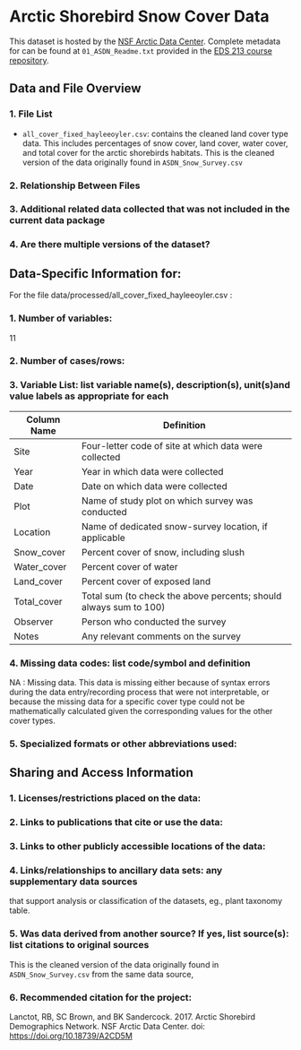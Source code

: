 # Arctic Shorebird Snow Cover Data

This dataset is hosted by the [NSF Arctic Data Center](https://arcticdata.io). Complete metadata for can be found at `01_ASDN_Readme.txt` provided in the [EDS 213 course repository](https://github.com/UCSB-Library-Research-Data-Services/bren-meds213-spring-2024-class-data/week1).

## Data and File Overview

### 1. File List

- `all_cover_fixed_hayleeoyler.csv`: contains the cleaned land cover type data. This includes percentages of snow cover, land cover, water cover, and total cover for the arctic shorebirds habitats. This is the cleaned version of the data originally found in `ASDN_Snow_Survey.csv`

### 2. Relationship Between Files

### 3. Additional related data collected that was not included in the current data package

### 4. Are there multiple versions of the dataset?



## Data-Specific Information for:

For the file  data/processed/all_cover_fixed_hayleeoyler.csv : 

### 1. Number of variables:
11

### 2. Number of cases/rows:


### 3.  Variable List: list variable name(s), description(s), unit(s)and value labels as appropriate for each
Column Name   | Definition                                                
------------- | ---------------------------------------------------------
Site          | Four-letter code of site at which data were collected        
Year          | Year in which data were collected               
Date          | Date on which data were collected               
Plot          | Name of study plot on which survey was conducted             
Location      | Name of dedicated snow-survey location, if applicable 
Snow_cover    | Percent cover of snow, including slush
Water_cover   | Percent cover of water
Land_cover    | Percent cover of exposed land
Total_cover   | Total sum (to check the above percents; should always sum to 100)
Observer      | Person who conducted the survey
Notes         | Any relevant comments on the survey

### 4. Missing data codes: list code/symbol and definition
NA : Missing data. This data is missing either because of syntax errors during the data entry/recording process that were not interpretable, or because the missing data for a specific cover type could not be mathematically calculated given the corresponding values for the other cover types. 

### 5. Specialized formats or other abbreviations used:

## Sharing and Access Information

### 1. Licenses/restrictions placed on the data:

### 2. Links to publications that cite or use the data:

### 3. Links to other publicly accessible locations of the data:

### 4. Links/relationships to ancillary data sets: any supplementary data sources 
that support analysis or classification of the datasets, eg., plant taxonomy table.

### 5. Was data derived from another source? If yes, list source(s): list citations to original sources
This is the cleaned version of the data originally found in `ASDN_Snow_Survey.csv` from the same data source, 

### 6. Recommended citation for the project:
Lanctot, RB, SC Brown, and BK Sandercock. 2017. Arctic Shorebird Demographics Network. NSF Arctic Data Center. doi: https://doi.org/10.18739/A2CD5M
